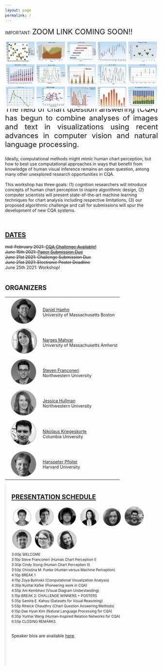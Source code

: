 ```yaml
---
layout: page
permalink: /
---
```

 
<!--<div id='advertisement' style='position:absolute;top:20px;right:20px'>
  <center>
    <img src='gfx/heart.png' style='width:30px'><br><a href='https://mpsych.org/join/'>JOIN US!</a>
  </center>
</div>
-->

IMPORTANT: <span class="bluetext" style="font-size:24px">ZOOM LINK COMING SOON!!</span>

<span class="teaser" style="position:relative;"><img src='gfx/charts.png'></span>

<p align="justify" style="margin-top:-30px;font-size:24px">
The field of <span class="bluetext">chart question answering (CQA)</span> has begun to combine analyses of images and text in visualizations using recent advances in computer vision and natural language processing. 


Ideally, computational methods might mimic human chart perception, but how to best use computational approaches in ways that benefit from knowledge of human visual inference remains an open question, among many other unexplored research opportunities in CQA. 
<br><br>
This workshop has three goals: <span class="bluetext">(1)</span> cognition researchers will introduce concepts of human chart perception to inspire algorithmic design, <span class="bluetext">(2)</span> computer scientists will present state-of-the-art machine learning techniques for chart analysis including respective limitations, <span class="bluetext">(3)</span> our proposed algorithmic challenge and call for submissions will spur the development of new CQA systems.
</p>

<br>
<div class="twocolumn">
<h2 style='text-align:left'><a href="{{ site.baseurl }}/research" class="cleanlink">DATES</a></h2>
<strike>mid-February 2021: <a href="/challenge" class="bluetext">CQA Challenge Available!</a></strike><br>
<strike>June 15th 2021: <a href="/submission" class="bluetext">Paper Submission Due</a></strike><br>
<strike>June 21st 2021: Challenge Submission Due</strike><br>
<strike>June 21st 2021: Electronic Poster Deadline</strike><br>
June 25th 2021: Workshop!<br><br>

<h2 style='text-align:left'>ORGANIZERS</h2>

<table>
  <tr>
    <td><img src='gfx/haehn.png' style='width:100px'></td>
    <td style='padding-left:10px;vertical-align: middle'>
      <a href='https://mpsych.org' target='_blank'>Daniel Haehn</a>
      <br><span class='graytext'>University of Massachusetts Boston</span>
    </td>
  </tr>
  <tr>
    <td><img src='gfx/mahyar.png' style='width:100px'></td>
    <td style='padding-left:10px;vertical-align: middle'>
      <a href='https://groups.cs.umass.edu/nmahyar/' target='_blank'>Narges Mahyar</a>
      <br><span class='graytext'>University of Massachusetts Amherst</span>
    </td>
  </tr>
  <tr>
    <td><img src='gfx/franconeri.png' style='width:100px'></td>
    <td style='padding-left:10px;vertical-align: middle'>
      <a href='https://visualthinking.psych.northwestern.edu/' target='_blank'>Steven Franconeri</a>
      <br><span class='graytext'>Northwestern University</span>
    </td>
  </tr>
  <tr>
    <td><img src='gfx/hullman.png' style='width:100px'></td>
    <td style='padding-left:10px;vertical-align: middle'>
      <a href='http://users.eecs.northwestern.edu/~jhullman/' target='_blank'>Jessica Hullman</a>
      <br><span class='graytext'>Northwestern University</span>
    </td>
  </tr>
  <tr>
    <td><img src='gfx/kriegeskorte.png' style='width:100px'></td>
    <td style='padding-left:10px;vertical-align: middle'>
      <a href='https://nikokriegeskorte.org/' target='_blank'>Nikolaus Kriegeskorte</a>
      <br><span class='graytext'>Columbia University</span>
    </td>
  </tr>
  <tr>
    <td><img src='gfx/pfister.png' style='width:100px'></td>
    <td style='padding-left:10px;vertical-align: middle'>
      <a href='https://vcg.seas.harvard.edu/' target='_blank'>Hanspeter Pfister</a>
      <br><span class='graytext'>Harvard University</span>
    </td>
  </tr>
</table>
</div>

<div class="twocolumn" style="overflow:hidden;height:600px;border-left:solid thin lightgray;padding-left:20px">
<h2 style='text-align:left'><a href="https://twitter.com/mpsychUMB" target="_blank" class="cleanlink">PRESENTATION SCHEDULE</a></h2>

<img src='gfx/wang.png' style='width:70px'>
<img src='gfx/kafle.png' style='width:70px'>
<img src='gfx/kim.png' style='width:70px'>
<img src='gfx/xiong.png' style='width:70px'>
<img src='gfx/kahou.png' style='width:70px'>
<img src='gfx/chaudry.png' style='width:70px'>
<img src='gfx/kembhavi.png' style='width:70px'>
<img src='gfx/funke.png' style='width:70px'>
<!-- <img src='gfx/borowski.png' style='width:70px'> -->
<img src='gfx/bylinskii.png' style='width:70px'><br>

<small>
3:00p WELCOME<br>
3:10p Steve Franconeri (Human Chart Perception I)<br>
3:30p Cindy Xiong (Human Chart Perception II)<br>
3:50p Christina M. Funke (Human versus Machine Perception)<br>
4:10p BREAK 1<br>
4:15p Zoya Bylinskii (Computational Visualization Analysis)<br>
4:35p Kushal Kafke (Pioneering work in CQA)<br>
4:55p Ani Kembhavi (Visual Diagram Understanding)<br>
5:15p BREAK 2: CHALLENGE WINNERS + POSTERS<br>
5:35p Samira E. Kahou (Datasets for Visual Reasoning)<br>
5:55p Ritwick Chaudhry (Chart Question Answering Methods)<br>
6:15p Dae Hyun Kim (Natural Language Processing for CQA)<br>
6:35p Yunhai Wang (Human-Inspired Relation Networks for CQA)<br>
6:55p CLOSING REMARKS<br><br>
</small>

Speaker bios are available <a href="/schedule" class="bluetext">here</a>.

</div>

<br>
<div class="twocolumn">


</div>